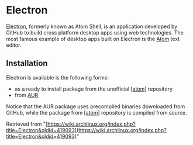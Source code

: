 # Electron

[Electron](http://electron.atom.io/), formerly known as Atom Shell, is an application developed by GitHub to build cross platform desktop apps using web technologies. The most famous example of desktop apps built on Electron is the [Atom](/index.php/Atom "Atom") text editor.

## Installation

Electron is available is the following forms:

*   as a ready to install package from the unofficial [[atom]](/index.php/Unofficial_user_repositories#atom "Unofficial user repositories") repository
*   from [AUR](https://aur.archlinux.org/packages/electron/)

Notice that the AUR package uses precompiled binaries downloaded from GitHub, while the package from [[atom]](/index.php/Unofficial_user_repositories#atom "Unofficial user repositories") repository is compiled from source.

Retrieved from "[https://wiki.archlinux.org/index.php?title=Electron&oldid=419093](https://wiki.archlinux.org/index.php?title=Electron&oldid=419093)"